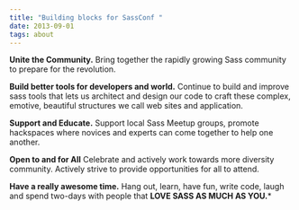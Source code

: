 ```yaml
---
title: "Building blocks for SassConf "
date: 2013-09-01
tags: about 
---
```


**Unite the Community.** Bring together the rapidly growing Sass community to prepare for the revolution.

**Build better tools for developers and world.** Continue to build and improve sass tools that lets us architect and design our code to craft these complex, emotive, beautiful structures we call web sites and application. 

**Support and Educate.** Support local Sass Meetup groups,  promote hackspaces where novices and experts can come together to help one another. 

**Open to and for All** Celebrate and actively work towards more diversity community. Actively strive to provide opportunities for all to attend.  

**Have a really awesome time.** Hang out, learn, have fun, write code, laugh and spend two-days with people that **LOVE SASS AS MUCH AS YOU.***


